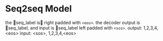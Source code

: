 # Seq2seq Model

the seq_label is right padded with `<eos>`.
the decoder output is seq_label, and input is seq_label left padded with `<sos>`.
output: 1,2,3,4,\<eos>
input: \<sos>, 1,2,3,4,\<eos>
